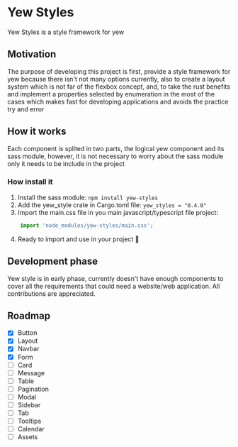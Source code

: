 # Yew Styles
Yew Styles is a style framework for yew

## Motivation
The purpose of developing this project is first,
provide a style framework for yew because there isn't not many options currently,
also to create a layout system which is not far of the flexbox concept, and,
to take the rust benefits and implement a properties selected by enumeration
in the most of the cases which makes fast for developing applications and avoids the practice try and error

## How it works
Each component is splited in two parts, the logical yew component and its sass module,
however, it is not necessary to worry about the sass module only it needs to be include in the project

### How install it
1. Install the sass module: `npm install yew-styles`
2. Add the yew_style crate in Cargo.toml file: `yew_styles = "0.4.0"`
3. Import the main.css file in you main javascript/typescript file project: 
```typescript
    import 'node_modules/yew-styles/main.css';
```
4. Ready to import and use in your project 🚀

## Development phase
Yew style is in early phase, currently doesn't have enough components to cover all the requirements that could need a website/web application.
All contributions are appreciated.

## Roadmap

- [x] Button 
- [x] Layout
- [x] Navbar
- [x] Form
- [ ] Card
- [ ] Message
- [ ] Table
- [ ] Pagination
- [ ] Modal
- [ ] Sidebar
- [ ] Tab
- [ ] Tooltips
- [ ] Calendar
- [ ] Assets
